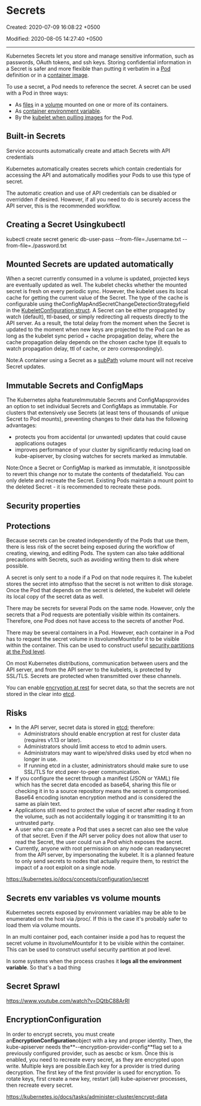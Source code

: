 # Secrets

Created: 2020-07-09 16:08:22 +0500

Modified: 2020-08-05 14:27:40 +0500

---

Kubernetes Secrets let you store and manage sensitive information, such as passwords, OAuth tokens, and ssh keys. Storing confidential information in a Secret is safer and more flexible than putting it verbatim in a [Pod](https://kubernetes.io/docs/concepts/workloads/pods/pod-overview/) definition or in a [container image](https://kubernetes.io/docs/reference/glossary/?all=true#term-image).

To use a secret, a Pod needs to reference the secret. A secret can be used with a Pod in three ways:

- As [files](https://kubernetes.io/docs/concepts/configuration/secret/#using-secrets-as-files-from-a-pod) in a [volume](https://kubernetes.io/docs/concepts/storage/volumes/) mounted on one or more of its containers.
- As [container environment variable](https://kubernetes.io/docs/concepts/configuration/secret/#using-secrets-as-environment-variables).
- By the [kubelet when pulling images](https://kubernetes.io/docs/concepts/configuration/secret/#using-imagepullsecrets) for the Pod.

## Built-in Secrets

Service accounts automatically create and attach Secrets with API credentials

Kubernetes automatically creates secrets which contain credentials for accessing the API and automatically modifies your Pods to use this type of secret.

The automatic creation and use of API credentials can be disabled or overridden if desired. However, if all you need to do is securely access the API server, this is the recommended workflow.

## Creating a Secret Usingkubectl

kubectl create secret generic db-user-pass --from-file=./username.txt --from-file=./password.txt

## Mounted Secrets are updated automatically

When a secret currently consumed in a volume is updated, projected keys are eventually updated as well. The kubelet checks whether the mounted secret is fresh on every periodic sync. However, the kubelet uses its local cache for getting the current value of the Secret. The type of the cache is configurable using theConfigMapAndSecretChangeDetectionStrategyfield in the [KubeletConfiguration struct](https://github.com/kubernetes/kubernetes/blob/master/staging/src/k8s.io/kubelet/config/v1beta1/types.go). A Secret can be either propagated by watch (default), ttl-based, or simply redirecting all requests directly to the API server. As a result, the total delay from the moment when the Secret is updated to the moment when new keys are projected to the Pod can be as long as the kubelet sync period + cache propagation delay, where the cache propagation delay depends on the chosen cache type (it equals to watch propagation delay, ttl of cache, or zero correspondingly).

Note:A container using a Secret as a [subPath](https://kubernetes.io/docs/concepts/storage/volumes#using-subpath) volume mount will not receive Secret updates.

## Immutable Secrets and ConfigMaps

The Kubernetes alpha featureImmutable Secrets and ConfigMapsprovides an option to set individual Secrets and ConfigMaps as immutable. For clusters that extensively use Secrets (at least tens of thousands of unique Secret to Pod mounts), preventing changes to their data has the following advantages:

- protects you from accidental (or unwanted) updates that could cause applications outages
- improves performance of your cluster by significantly reducing load on kube-apiserver, by closing watches for secrets marked as immutable.

Note:Once a Secret or ConfigMap is marked as immutable, it isnotpossible to revert this change nor to mutate the contents of thedatafield. You can only delete and recreate the Secret. Existing Pods maintain a mount point to the deleted Secret - it is recommended to recreate these pods.

## Security properties

## Protections

Because secrets can be created independently of the Pods that use them, there is less risk of the secret being exposed during the workflow of creating, viewing, and editing Pods. The system can also take additional precautions with Secrets, such as avoiding writing them to disk where possible.

A secret is only sent to a node if a Pod on that node requires it. The kubelet stores the secret into atmpfsso that the secret is not written to disk storage. Once the Pod that depends on the secret is deleted, the kubelet will delete its local copy of the secret data as well.

There may be secrets for several Pods on the same node. However, only the secrets that a Pod requests are potentially visible within its containers. Therefore, one Pod does not have access to the secrets of another Pod.

There may be several containers in a Pod. However, each container in a Pod has to request the secret volume in itsvolumeMountsfor it to be visible within the container. This can be used to construct useful [security partitions at the Pod level](https://kubernetes.io/docs/concepts/configuration/secret/#use-case-secret-visible-to-one-container-in-a-pod).

On most Kubernetes distributions, communication between users and the API server, and from the API server to the kubelets, is protected by SSL/TLS. Secrets are protected when transmitted over these channels.

You can enable [encryption at rest](https://kubernetes.io/docs/tasks/administer-cluster/encrypt-data/) for secret data, so that the secrets are not stored in the clear into [etcd](https://kubernetes.io/docs/tasks/administer-cluster/configure-upgrade-etcd/).

## Risks

- In the API server, secret data is stored in [etcd](https://kubernetes.io/docs/tasks/administer-cluster/configure-upgrade-etcd/); therefore:
  - Administrators should enable encryption at rest for cluster data (requires v1.13 or later).
  - Administrators should limit access to etcd to admin users.
  - Administrators may want to wipe/shred disks used by etcd when no longer in use.
  - If running etcd in a cluster, administrators should make sure to use SSL/TLS for etcd peer-to-peer communication.
- If you configure the secret through a manifest (JSON or YAML) file which has the secret data encoded as base64, sharing this file or checking it in to a source repository means the secret is compromised. Base64 encoding isnotan encryption method and is considered the same as plain text.
- Applications still need to protect the value of secret after reading it from the volume, such as not accidentally logging it or transmitting it to an untrusted party.
- A user who can create a Pod that uses a secret can also see the value of that secret. Even if the API server policy does not allow that user to read the Secret, the user could run a Pod which exposes the secret.
- Currently, anyone with root permission on any node can readanysecret from the API server, by impersonating the kubelet. It is a planned feature to only send secrets to nodes that actually require them, to restrict the impact of a root exploit on a single node.

<https://kubernetes.io/docs/concepts/configuration/secret>

## Secrets env variables vs volume mounts

Kubernetes secrets exposed by environment variables may be able to be enumerated on the host via /proc/. If this is the case it's probably safer to load them via volume mounts.

In an multi container pod, each container inside a pod has to request the secret volume in itsvolumeMountsfor it to be visible within the container. This can be used to construct useful security partition at pod level.

In some systems when the process crashes it **logs all the environment variable**. So that's a bad thing

## Secret Sprawl

<https://www.youtube.com/watch?v=DQtbC88ArRI>

## EncryptionConfiguration

In order to encrypt secrets, you must create an**EncryptionConfiguration**object with a key and proper identity. Then, the kube-apiserver needs the**--encryption-provider-config**flag set to a previously configured provider, such as aescbc or ksm. Once this is enabled, you need to recreate every secret, as they are encrypted upon write. Multiple keys are possible.Each key for a provider is tried during decryption. The first key of the first provider is used for encryption. To rotate keys, first create a new key, restart (all) kube-apiserver processes, then recreate every secret.

<https://kubernetes.io/docs/tasks/administer-cluster/encrypt-data>
